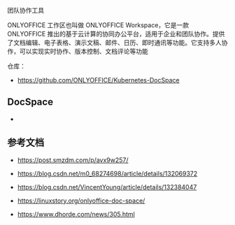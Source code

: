 团队协作工具

ONLYOFFICE 工作区也叫做 ONLYOFFICE Workspace，它是一款 ONLYOFFICE 推出的基于云计算的协同办公平台，适用于企业和团队协作。提供了文档编辑、电子表格、演示文稿、邮件、日历、即时通讯等功能。它支持多人协作，可以实现实时协作、版本控制、文档评论等功能

仓库：

- <https://github.com/ONLYOFFICE/Kubernetes-DocSpace>

## DocSpace

- 


## 参考文档

- <https://post.smzdm.com/p/avx9w257/>

- <https://blog.csdn.net/m0_68274698/article/details/132069372>

- <https://blog.csdn.net/VincentYoung/article/details/132384047>
- <https://linuxstory.org/onlyoffice-doc-space/>
- <https://www.dhorde.com/news/305.html>